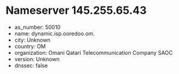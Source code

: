 # Nameserver 145.255.65.43

* as_number: 50010
* name: dynamic.isp.ooredoo.om.
* city: Unknown
* country: OM
* organization: Omani Qatari Telecommunication Company SAOC
* version: Unknown
* dnssec: false
